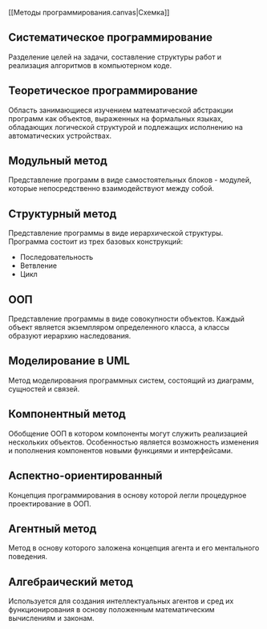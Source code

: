 

[[Методы программирования.canvas|Схемка]]
## Систематическое программирование

Разделение целей на задачи, составление структуры работ и реализация алгоритмов в компьютерном коде.

## Теоретическое программирование

Область занимающиеся изучением математической абстракции программ как объектов, выраженных на формальных языках, обладающих логической структурой и подлежащих исполнению на автоматических устройствах.

## Модульный метод

Представление программ в виде самостоятельных блоков - модулей, которые непосредственно взаимодействуют между собой.

## Структурный метод

Представление программы в виде иерархической структуры. 
Программа состоит из трех базовых конструкций:
- Последовательность
- Ветвление
- Цикл

## ООП

Представление программы в виде совокупности объектов. Каждый объект является экземпляром определенного класса, а классы образуют иерархию наследования.

## Моделирование в UML

Метод моделирования программных систем, состоящий из диаграмм, сущностей и связей.

## Компонентный метод

Обобщение ООП в котором компоненты могут служить реализацией нескольких объектов. Особенностью является возможность изменения и пополнения компонентов новыми функциями и интерфейсами.

## Аспектно-ориентированный

Концепция программирования в основу которой легли процедурное проектирование в ООП.

## Агентный метод

Метод в основу которого заложена концепция агента и его ментального поведения.

## Алгебраический метод

Используется для создания интеллектуальных агентов и сред их функционирования в основу положенным математическим вычислениям и законам.
